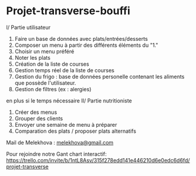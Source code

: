 # Projet-transverse-bouffi

I/ Partie utilisateur

1. Faire un base de données avec plats/entrées/desserts
2. Composer un menu à partir des différents éléments du "1."
3. Choisir un menu préféré
4. Noter les plats
5. Création de la liste de courses
6. Gestion temps réel de la liste de courses
7. Gestion du frigo : base de données personelle contenant les aliments que possède l'utilisateur.
8. Gestion de filtres (ex : alergies)

en plus si le temps nécessaire
II/ Partie nutritioniste 

1. Créer des menus
2. Grouper des clients
3. Envoyer une semaine de menu à préparer 
4. Comparation des plats / proposer plats alternatifs



Mail de Melekhova : melekhova@gmail.com

Pour rejoindre notre Gant chart interactif: https://trello.com/invite/b/1ntL8Asv/315f278edd141e446210d6e0edc6d6fd/projet-transverse

